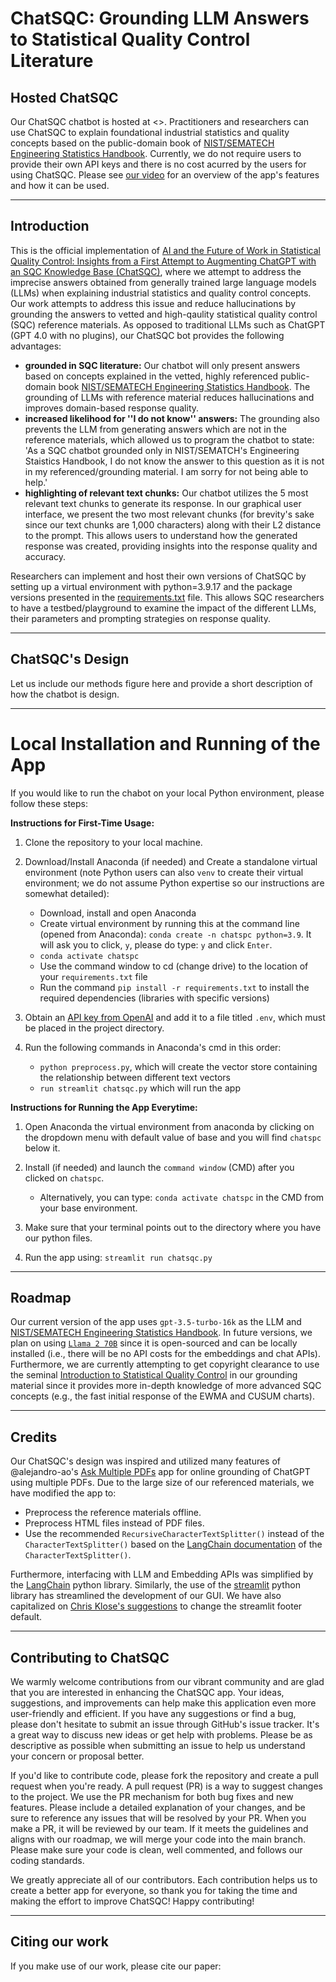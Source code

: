# ChatSQC: Grounding LLM Answers to Statistical Quality Control Literature

## Hosted ChatSQC

Our ChatSQC chatbot is hosted at <>. Practitioners and researchers can use ChatSQC to explain foundational industrial statistics and quality concepts based on the public-domain book of [NIST/SEMATECH Engineering Statistics Handbook](https://www.itl.nist.gov/div898/handbook/index.htm). Currently, we do not require users to provide their own API keys and there is no cost acurred by the users for using ChatSQC. Please see [our video]() for an overview of the app's features and how it can be used.

---

 ## Introduction

 This is the official implementation of [AI and the Future of Work in Statistical Quality Control: Insights from a First Attempt to Augmenting ChatGPT with an SQC Knowledge Base (ChatSQC)](), where we attempt to address the imprecise answers obtained from generally trained large language models (LLMs) when explaining industrial statistics and quality control concepts. Our work attempts to address this issue and reduce hallucinations by grounding the answers to vetted and high-qaulity statistical quality control (SQC) reference materials. As opposed to traditional LLMs such as ChatGPT (GPT 4.0 with no plugins), our ChatSQC bot provides the following advantages:  
   -  **grounded in SQC literature:** Our chatbot will only present answers based on concepts explained in the vetted, highly referenced public-domain book [NIST/SEMATECH Engineering Statistics Handbook](https://www.itl.nist.gov/div898/handbook/index.htm). The grounding of LLMs with reference material reduces hallucinations and improves domain-based response quality.  
   - **increased likelihood for ''I do not know'' answers:** The grounding also prevents the LLM from generating answers which are not in the reference materials, which allowed us to program the chatbot to state: 'As a SQC chatbot grounded only in NIST/SEMATCH's Engineering Staistics Handbook, I do not know the answer to this question as it is not in my referenced/grounding material. I am sorry for not being able to help.'   
   - **highlighting of relevant text chunks:** Our chatbot utilizes the 5 most relevant text chunks to generate its response. In our graphical user interface, we present the two most relevant chunks (for brevity's sake since our text chunks are 1,000 characters) along with their L2 distance to the prompt. This allows users to understand how the generated response was created, providing insights into the response quality and accuracy.   

Researchers can implement and host their own versions of ChatSQC by setting up a virtual environment with python=3.9.17 and the package versions presented in the [requirements.txt]() file. This allows SQC researchers to have a testbed/playground to examine the impact of the different LLMs, their parameters and prompting strategies on response quality. 


---

## ChatSQC's Design

Let us include our methods figure here and provide a short description of how the chatbot is design. 


---

# Local Installation and Running of the App

If you would like to run the chabot on your local Python environment, please follow these steps:

**Instructions for First-Time Usage:**  

1. Clone the repository to your local machine.

2. Download/Install Anaconda (if needed) and Create a standalone virtual environment (note Python users can also `venv` to create their virtual environment; we do not assume Python expertise so our instructions are somewhat detailed):   
    - Download, install and open Anaconda  
    - Create virtual environment by running this at the command line (opened from Anaconda): `conda create -n chatspc python=3.9`. It will ask you to click, `y`, please do type: `y` and click `Enter`.  
    - `conda activate chatspc`  
    - Use the command window to cd (change drive) to the location of your `requirements.txt` file  
    - Run the command `pip install -r requirements.txt` to install the required dependencies (libraries with specific versions)  
 
3. Obtain an [API key from OpenAI](https://platform.openai.com/account/api-keys) and add it to a file titled `.env`, which must be placed in the project directory.  

4. Run the following commands in Anaconda's cmd in this order:
    - `python preprocess.py`, which will create the vector store containing the relationship between different text vectors  
    - `run streamlit chatsqc.py` which will run the app


**Instructions for Running the App Everytime:**

1. Open Anaconda the virtual environment from anaconda by clicking on the dropdown menu with default value of base and you will find `chatspc` below it.  
2. Install (if needed) and launch the `command window` (CMD) after you clicked on `chatspc`.  
    - Alternatively, you can type: `conda activate chatspc` in the CMD from your base environment.  

3. Make sure that your terminal points out to the directory where you have our python files.   

4. Run the app using: `streamlit run chatsqc.py`



---

## Roadmap

Our current version of the app uses `gpt-3.5-turbo-16k` as the LLM and [NIST/SEMATECH Engineering Statistics Handbook](https://www.itl.nist.gov/div898/handbook/index.htm). In future versions, we plan on using [`Llama 2 70B`](https://ai.meta.com/llama/) since it is open-sourced and can be locally installed (i.e., there will be no API costs for the embeddings and chat APIs). Furthermore, we are currently attempting to get copyright clearance to use the seminal [Introduction to Statistical Quality Control](https://www.wiley.com/en-us/Introduction+to+Statistical+Quality+Control%2C+8th+Edition-p-9781119399308) in our grounding material since it provides more in-depth knowledge of more advanced SQC concepts (e.g., the fast initial response of the EWMA and CUSUM charts).


---

## Credits

Our ChatSQC's design was inspired and utilized many features of @alejandro-ao's [Ask Multiple PDFs](https://github.com/alejandro-ao/ask-multiple-pdfs) app for online grounding of ChatGPT using multiple PDFs. Due to the large size of our referenced materials, we have modified the app to:  
  - Preprocess the reference materials offline.  
  - Preprocess HTML files instead of PDF files.  
  - Use the recommended `RecursiveCharacterTextSplitter()` instead of the `CharacterTextSplitter()` based on the [LangChain documentation](https://python.langchain.com/docs/modules/data_connection/document_transformers/text_splitters/recursive_text_splitter) of the `CharacterTextSplitter()`.  

Furthermore, interfacing with LLM and Embedding APIs was simplified by the [LangChain](https://api.python.langchain.com/en/latest/api_reference.html) python library. Similarly, the use of the [streamlit](https://docs.streamlit.io/library/api-reference) python library has streamlined the development of our GUI. We have also capitalized on [Chris Klose's suggestions](https://discuss.streamlit.io/t/st-footer/6447/8) to change the streamlit footer default.   


---

## Contributing to ChatSQC

We warmly welcome contributions from our vibrant community and are glad that you are interested in enhancing the ChatSQC app. Your ideas, suggestions, and improvements can help make this application even more user-friendly and efficient. If you have any suggestions or find a bug, please don't hesitate to submit an issue through GitHub's issue tracker. It's a great way to discuss new ideas or get help with problems. Please be as descriptive as possible when submitting an issue to help us understand your concern or proposal better.

If you'd like to contribute code, please fork the repository and create a pull request when you're ready. A pull request (PR) is a way to suggest changes to the project. We use the PR mechanism for both bug fixes and new features. Please include a detailed explanation of your changes, and be sure to reference any issues that will be resolved by your PR. When you make a PR, it will be reviewed by our team. If it meets the guidelines and aligns with our roadmap, we will merge your code into the main branch. Please make sure your code is clean, well commented, and follows our coding standards.

We greatly appreciate all of our contributors. Each contribution helps us to create a better app for everyone, so thank you for taking the time and making the effort to improve ChatSQC! Happy contributing!

---

## Citing our work

If you make use of our work, please cite our paper:

